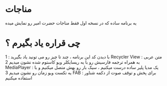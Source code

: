 # مناجات
یه برنامه ساده که در نسخه اول فقط مناجات حضرت امیر رو نمایش میده
# چی قراره یاد بگیرم ؟
با دیدن کد این برنامه ، چند تا چیز رو می تونید یاد بگیرید :
1 Recycler View : متن عربی به همراه ترجمه فارسیش رو با یه ریسایکلر ویو کاستوم شده نشون میدیم
2 MediaPlayer : یک مدیا پلیر ساده درست میکنیم ، سیک بار رو بهش متصل میکنیم و با یه تکست ویو زمان رو نشون میدیم
3 FAB : برای پخش و توقف صوت از دکمه شناور استفاده میکنیم
